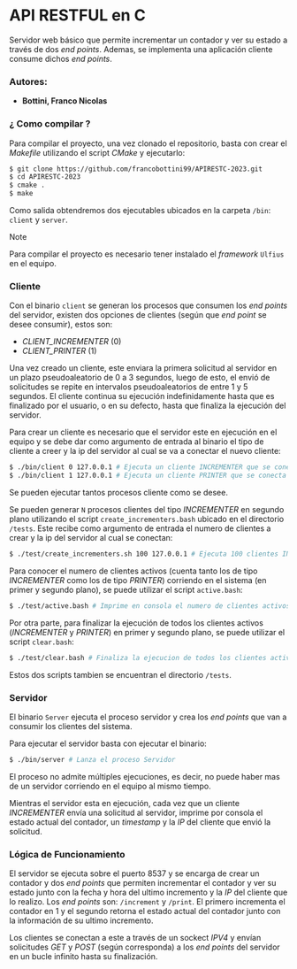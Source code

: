 # API RESTFUL en C

Servidor web básico que permite incrementar un contador y ver su estado a través de dos *end points*. Ademas, se implementa una aplicación cliente consume dichos *end points*.

### Autores:
- **Bottini, Franco Nicolas**

### ¿ Como compilar ?

Para compilar el proyecto, una vez clonado el repositorio, basta con crear el *Makefile* utilizando el script *CMake* y ejecutarlo:

```bash
$ git clone https://github.com/francobottini99/APIRESTC-2023.git
$ cd APIRESTC-2023
$ cmake .
$ make
```

Como salida obtendremos dos ejecutables ubicados en la carpeta `/bin`: `client` y `server`.

> [!NOTE]
> Para compilar el proyecto es necesario tener instalado el *framework* `Ulfius` en el equipo.

### Cliente

Con el binario `client` se generan los procesos que consumen los *end points* del servidor, existen dos opciones de clientes (según que *end point* se desee consumir), estos son:

- *CLIENT_INCREMENTER* (0)
- *CLIENT_PRINTER* (1)

Una vez creado un cliente, este enviara la primera solicitud al servidor en un plazo pseudoaleatorio de 0 a 3 segundos, luego de esto, el envió de solicitudes se repite en intervalos pseudoaleatorios de entre 1 y 5 segundos. El cliente continua su ejecución indefinidamente hasta que es finalizado por el usuario, o en su defecto, hasta que finaliza la ejecución del servidor.

Para crear un cliente es necesario que el servidor este en ejecución en el equipo y se debe dar como argumento de entrada al binario el tipo de cliente a creer y la ip del servidor al cual se va a conectar el nuevo cliente:

```bash
$ ./bin/client 0 127.0.0.1 # Ejecuta un cliente INCREMENTER que se conecta a un servidor en el localhost.
$ ./bin/client 1 127.0.0.1 # Ejecuta un cliente PRINTER que se conecta a un servidor en el localhost.
```

Se pueden ejecutar tantos procesos cliente como se desee.

Se pueden generar `N` procesos clientes del tipo *INCREMENTER* en segundo plano utilizando el script `create_incrementers.bash` ubicado en el directorio `/tests`. Este recibe como argumento de entrada el numero de clientes a crear y la ip del servidor al cual se conectan:

```bash
$ ./test/create_incrementers.sh 100 127.0.0.1 # Ejecuta 100 clientes INCREMENTER en segundo plano que se conectan a un servidor en el localhost.
```

Para conocer el numero de clientes activos (cuenta tanto los de tipo *INCREMENTER* como los de tipo *PRINTER*) corriendo en el sistema (en primer y segundo plano), se puede utilizar el script `active.bash`:

```bash
$ ./test/active.bash # Imprime en consola el numero de clientes activos
```

Por otra parte, para finalizar la ejecución de todos los clientes activos (*INCREMENTER* y *PRINTER*) en primer y segundo plano, se puede utilizar el script `clear.bash`:

```bash
$ ./test/clear.bash # Finaliza la ejecucion de todos los clientes activos
```

Estos dos scripts tambien se encuentran el directorio `/tests`.

### Servidor

El binario `Server` ejecuta el proceso servidor y crea los *end points* que van a consumir los clientes del sistema.

Para ejecutar el servidor basta con ejecutar el binario: 
```bash
$ ./bin/server # Lanza el proceso Servidor
```
El proceso no admite múltiples ejecuciones, es decir, no puede haber mas de un servidor corriendo en el equipo al mismo tiempo.

Mientras el servidor esta en ejecución, cada vez que un cliente *INCREMENTER* envía una solicitud al servidor, imprime por consola el estado actual del contador, un *timestamp* y la *IP* del cliente que envió la solicitud.

### Lógica de Funcionamiento

El servidor se ejecuta sobre el puerto 8537 y se encarga de crear un contador y dos *end points* que permiten incrementar el contador y ver su estado junto con la fecha y hora del ultimo incremento y la *IP* del cliente que lo realizo. Los *end points* son: `/increment` y `/print`. El primero incrementa el contador en 1 y el segundo retorna el estado actual del contador junto con la información de su ultimo incremento. 

Los clientes se conectan a este a través de un sockect *IPV4* y envían solicitudes *GET* y *POST* (según corresponda) a los *end points* del servidor en un bucle infinito hasta su finalización. 